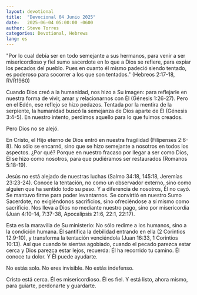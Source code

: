 ```yaml
---
layout: devotional
title:  "Devocional 04 Junio 2025"
date:   2025-06-04 05:00:00 -0600
author: Steve Torres
categories: Devotional, Hebrews
lang: es
---
```


<div class="scripture">
  "Por lo cual debía ser en todo semejante a sus hermanos, para venir a ser misericordioso y fiel sumo sacerdote en lo que a Dios se refiere, para expiar los pecados del pueblo. Pues en cuanto él mismo padeció siendo tentado, es poderoso para socorrer a los que son tentados." (Hebreos 2:17-18, RVR1960)
</div>

Cuando Dios creó a la humanidad, nos hizo a Su imagen: para reflejarle en nuestra forma de vivir, amar y relacionarnos con Él (Génesis 1:26-27). Pero en el Edén, ese reflejo se hizo pedazos. Tentada por la mentira de la serpiente, la humanidad buscó la semejanza de Dios aparte de Él (Génesis 3:4-5). En nuestro intento, perdimos aquello para lo que fuimos creados.

Pero Dios no se alejó.

En Cristo, el Hijo eterno de Dios entró en nuestra fragilidad (Filipenses 2:6-8). No sólo se encarnó, sino que se hizo semejante a nosotros en todos los aspectos. ¿Por qué? Porque en nuestro fracaso por llegar a ser como Dios, Él se hizo como nosotros, para que pudiéramos ser restaurados (Romanos 5:18-19).

Jesús no está alejado de nuestras luchas (Salmo 34:18, 145:18, Jeremías 23:23-24). Conoce la tentación, no como un observador externo, sino como alguien que ha sentido todo su peso. Y a diferencia de nosotros, Él no cayó. Se mantuvo firme para poder levantarnos. Se convirtió en nuestro Sumo Sacerdote, no exigiéndonos sacrificios, sino ofreciéndose a sí mismo como sacrificio. Nos lleva a Dios no mediante nuestro pago, sino por misericordia (Juan 4:10-14, 7:37-38, Apocalipsis 21:6, 22:1, 22:17).

Esta es la maravilla de Su ministerio: No sólo redime a los humanos, sino a la condición humana. Él santifica la debilidad entrando en ella (2 Corintios 12:9-10), y transforma la tentación venciéndola (Juan 16:33, 1 Corintios 10:13).
Así que cuando te sientas agobiado, cuando el pecado parezca estar cerca y Dios parezca estar lejos, recuerda: Él ha recorrido tu camino. Él conoce tu dolor. Y Él puede ayudarte.

No estás solo. 
No eres invisible. 
No estás indefenso.

Cristo está cerca. Él es misericordioso. Él es fiel. Y está listo, ahora mismo, para guiarte, perdonarte y guardarte.